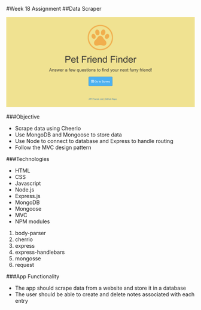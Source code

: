 #Week 18 Assignment
##Data Scraper

![alt tag](https://github.com/winniemlau/friendFinder/blob/master/app/assets/images/screenshot.png)

###Objective

* Scrape data using Cheerio
* Use MongoDB and Mongoose to store data
* Use Node to connect to database and Express to handle routing
* Follow the MVC design pattern

###Technologies

* HTML
* CSS
* Javascript
* Node.js
* Express.js
* MongoDB
* Mongoose
* MVC
* NPM modules
1. body-parser
2. cherrio
3. express
4. express-handlebars
5. mongosse
6. request

###App Functionality

* The app should scrape data from a website and store it in a database
* The user should be able to create and delete notes associated with each entry
